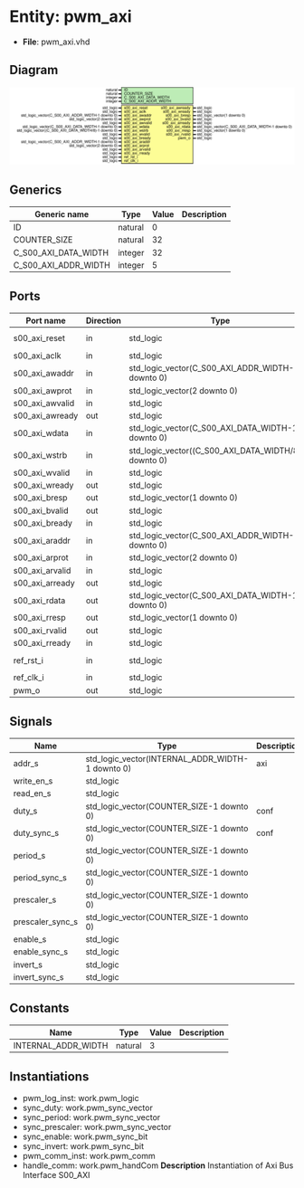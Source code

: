 # Entity: pwm_axi

- **File**: pwm_axi.vhd
## Diagram

![Diagram](pwm_axi.svg "Diagram")
## Generics

| Generic name         | Type    | Value | Description |
| -------------------- | ------- | ----- | ----------- |
| ID                   | natural | 0     |             |
| COUNTER_SIZE         | natural | 32    |             |
| C_S00_AXI_DATA_WIDTH | integer | 32    |             |
| C_S00_AXI_ADDR_WIDTH | integer | 5     |             |
## Ports

| Port name       | Direction | Type                                                  | Description   |
| --------------- | --------- | ----------------------------------------------------- | ------------- |
| s00_axi_reset   | in        | std_logic                                             | CANDR signals |
| s00_axi_aclk    | in        | std_logic                                             |               |
| s00_axi_awaddr  | in        | std_logic_vector(C_S00_AXI_ADDR_WIDTH-1 downto 0)     | AXI signals   |
| s00_axi_awprot  | in        | std_logic_vector(2 downto 0)                          |               |
| s00_axi_awvalid | in        | std_logic                                             |               |
| s00_axi_awready | out       | std_logic                                             |               |
| s00_axi_wdata   | in        | std_logic_vector(C_S00_AXI_DATA_WIDTH-1 downto 0)     |               |
| s00_axi_wstrb   | in        | std_logic_vector((C_S00_AXI_DATA_WIDTH/8)-1 downto 0) |               |
| s00_axi_wvalid  | in        | std_logic                                             |               |
| s00_axi_wready  | out       | std_logic                                             |               |
| s00_axi_bresp   | out       | std_logic_vector(1 downto 0)                          |               |
| s00_axi_bvalid  | out       | std_logic                                             |               |
| s00_axi_bready  | in        | std_logic                                             |               |
| s00_axi_araddr  | in        | std_logic_vector(C_S00_AXI_ADDR_WIDTH-1 downto 0)     |               |
| s00_axi_arprot  | in        | std_logic_vector(2 downto 0)                          |               |
| s00_axi_arvalid | in        | std_logic                                             |               |
| s00_axi_arready | out       | std_logic                                             |               |
| s00_axi_rdata   | out       | std_logic_vector(C_S00_AXI_DATA_WIDTH-1 downto 0)     |               |
| s00_axi_rresp   | out       | std_logic_vector(1 downto 0)                          |               |
| s00_axi_rvalid  | out       | std_logic                                             |               |
| s00_axi_rready  | in        | std_logic                                             |               |
| ref_rst_i       | in        | std_logic                                             | logic CANDR   |
| ref_clk_i       | in        | std_logic                                             |               |
| pwm_o           | out       | std_logic                                             | out signals   |
## Signals

| Name              | Type                                             | Description |
| ----------------- | ------------------------------------------------ | ----------- |
| addr_s            | std_logic_vector(INTERNAL_ADDR_WIDTH-1 downto 0) |  axi        |
| write_en_s        | std_logic                                        |             |
|  read_en_s        | std_logic                                        |             |
| duty_s            | std_logic_vector(COUNTER_SIZE-1 downto 0)        |  conf       |
|  duty_sync_s      | std_logic_vector(COUNTER_SIZE-1 downto 0)        |  conf       |
| period_s          | std_logic_vector(COUNTER_SIZE-1 downto 0)        |             |
|  period_sync_s    | std_logic_vector(COUNTER_SIZE-1 downto 0)        |             |
| prescaler_s       | std_logic_vector(COUNTER_SIZE-1 downto 0)        |             |
|  prescaler_sync_s | std_logic_vector(COUNTER_SIZE-1 downto 0)        |             |
| enable_s          | std_logic                                        |             |
|  enable_sync_s    | std_logic                                        |             |
| invert_s          | std_logic                                        |             |
|  invert_sync_s    | std_logic                                        |             |
## Constants

| Name                | Type    | Value | Description |
| ------------------- | ------- | ----- | ----------- |
| INTERNAL_ADDR_WIDTH | natural |  3    |             |
## Instantiations

- pwm_log_inst: work.pwm_logic
- sync_duty: work.pwm_sync_vector
- sync_period: work.pwm_sync_vector
- sync_prescaler: work.pwm_sync_vector
- sync_enable: work.pwm_sync_bit
- sync_invert: work.pwm_sync_bit
- pwm_comm_inst: work.pwm_comm
- handle_comm: work.pwm_handCom
**Description**
 Instantiation of Axi Bus Interface S00_AXI

